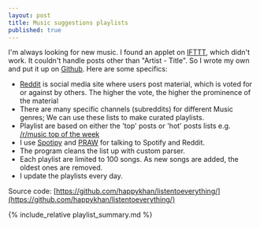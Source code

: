 ```yaml
---
layout: post
title: Music suggestions playlists
published: true
---
```

I'm always looking for new music. I found an applet on [IFTTT](https://ifttt.com/applets/X9h3Mnmd-automatically-add-the-top-posts-from-the-r-listentothis-subreddit-to-a-spotify-playlist), which didn't work. It couldn't handle posts other than "Artist - Title". So I wrote my own and put it up on [Github](https://github.com/happykhan/listentoeverything/). Here are some specifics:

* [Reddit](http://reddit.com) is social media site where users post material, which is voted for or against by others. The higher the vote, the higher the prominence of the material
* There are many specific channels (subreddits) for different Music genres; We can use these lists to make curated playlists.
* Playlist are based on either the 'top' posts or 'hot' posts lists e.g. [/r/music top of the week](https://www.reddit.com/r/music/top/?t=week)
* I use [Spotipy](https://spotipy.readthedocs.io/en/latest/) and [PRAW](https://praw.readthedocs.io/en/latest/) for talking to Spotify and Reddit. 
* The program cleans the list up with custom parser. 
* Each playlist are limited to 100 songs. As new songs are added, the oldest ones are removed. 
* I update the playlists every day. 

Source code: [https://github.com/happykhan/listentoeverything/](https://github.com/happykhan/listentoeverything/)

{% include_relative playlist_summary.md %}
